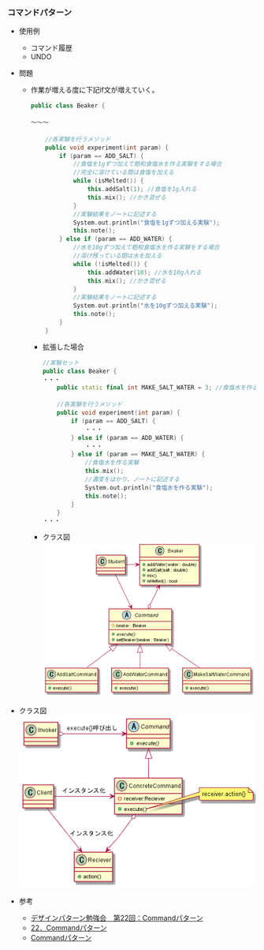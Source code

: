 ﻿### コマンドパターン

* 使用例
  - コマンド履歴
  - UNDO

* 問題
  - 作業が増える度に下記if文が増えていく。
    ```cpp
    public class Beaker {

    ～～～

        //各実験を行うメソッド
        public void experiment(int param) {
            if (param == ADD_SALT) {
                //食塩を1gずつ加えて飽和食塩水を作る実験をする場合
                //完全に溶けている間は食塩を加える
                while (isMelted()) {
                    this.addSalt(1); //食塩を1g入れる
                    this.mix(); //かき混ぜる
                }
                //実験結果をノートに記述する
                System.out.println("食塩を1gずつ加える実験");
                this.note();
            } else if (param == ADD_WATER) {
                //水を10gずつ加えて飽和食塩水を作る実験をする場合
                //溶け残っている間は水を加える
                while (!isMelted()) {
                    this.addWater(10); //水を10g入れる
                    this.mix(); //かき混ぜる
                }
                //実験結果をノートに記述する
                System.out.println("水を10gずつ加える実験");
                this.note();
            }
        }
    ```
    - 拡張した場合
        ```cpp
        //実験セット
        public class Beaker {
        ・・・
            public static final int MAKE_SALT_WATER = 3; //食塩水を作る場合
            
            //各実験を行うメソッド
            public void experiment(int param) {
                if (param == ADD_SALT) {
                    ・・・
                } else if (param == ADD_WATER) {
                    ・・・
                } else if (param == MAKE_SALT_WATER) {
                    //食塩水を作る実験
                    this.mix();
                    //濃度をはかり、ノートに記述する
                    System.out.println("食塩水を作る実験");
                    this.note();
                }
            }
        ・・・
        ```
    - クラス図
    ![クラス図](img/exsample_class/exsample_class.png)

* クラス図
![クラス図](img/class/class.png)

* 参考
  - [デザインパターン勉強会　第22回：Commandパターン](https://qiita.com/skyc_lin/items/0b4bbebd19225eaed054)
  - [22．Commandパターン](https://www.techscore.com/tech/DesignPattern/Command.html/)
  - [Commandパターン](https://gist.github.com/fujimisakari/2149e54c2e0db573017ac42e0f6a9772)